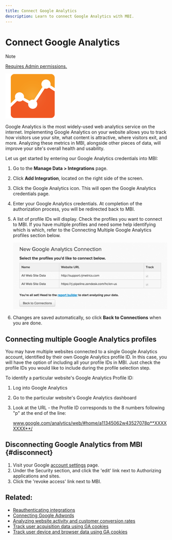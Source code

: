```yaml
---
title: Connect Google Analytics
description: Learn to connect Google Analytics with MBI.
---
```

# Connect Google Analytics

>[!NOTE]
>
>[Requires Admin permissions.](../../../administrator/user-management/user-management.md)

![](../../../assets/google-analytics-logo.png)

Google Analytics is the most widely-used web analytics service on the internet. Implementing Google Analytics on your website allows you to track how visitors use your site, what content is attractive, where visitors exit, and more. Analyzing these metrics in MBI, alongside other pieces of data, will improve your site's overall health and usability.

Let us get started by entering our Google Analytics credentials into MBI:

1. Go to the **Manage Data > Integrations** page.
1. Click **Add Integration**, located on the right side of the screen.
1. Click the Google Analytics icon. This will open the Google Analytics credentials page.
1. Enter your Google Analytics credentials. At completion of the authorization process, you will be redirected back to MBI.
1. A list of profile IDs will display. Check the profiles you want to connect to MBI. If you have multiple profiles and need some help identifying which is which, refer to the Connecting Multiple Google Analytics profiles section below.

     ![](../../../assets/list-profile-id.png)<!--{: width="600px"}-->

1. Changes are saved automatically, so click **Back to Connections** when you are done.

## Connecting multiple Google Analytics profiles

You may have multiple websites connected to a single Google Analytics account, identified by their own Google Analytics profile ID. In this case, you will have the option of including all your profile IDs in MBI. Just check the profile IDs you would like to include during the profile selection step.

To identify a particular website's Google Analytics Profile ID:

1. Log into Google Analytics
1. Go to the particular website's Google Analytics dashboard
1. Look at the URL - the Profile ID corresponds to the 8 numbers following "p" at the end of the line:

   www.google.com/analytics/web/#home/a11345062w43527078p**XXXXXXXX**/

## Disconnecting Google Analytics from MBI {#disconnect}

1. Visit your Google [account settings](https://www.google.com/accounts/) page.
1. Under the Security section,  and click the 'edit' link next to Authorizing applications and sites.
1. Click the 'revoke access' link next to MBI.

## Related:

* [Reauthenticating integrations](https://support.magento.com/hc/en-us/articles/360016733151)
* [Connecting Google Adwords](../integrations/google-adwords.md)
* [Analyzing website activity and customer conversion rates](../../analysis/web-act-cust-conversion.md)
* [Track user acquisition data using GA cookies](../../analysis/google-track-user-acq.md)
* [Track user device and browser data using GA cookies](https://support.magento.com/hc/en-us/articles/360016732911)
